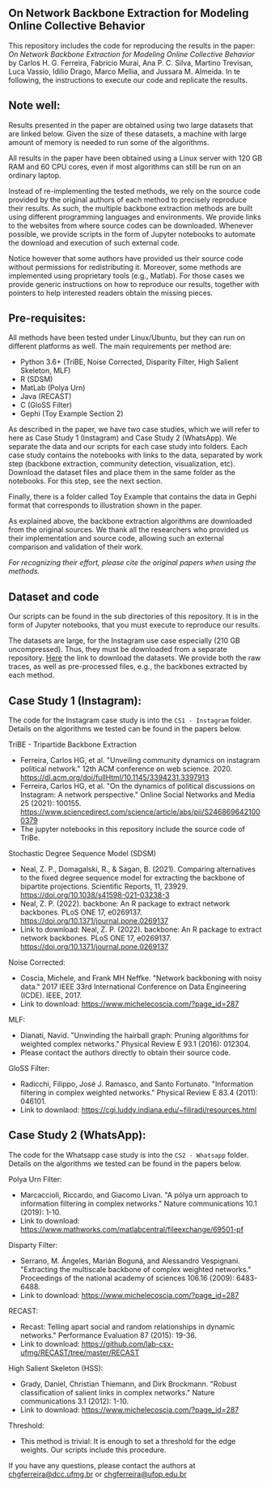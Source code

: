 ## On Network Backbone Extraction for Modeling Online Collective Behavior

This repository includes the code for reproducing the results in the paper: *On Network Backbone Extraction for Modeling Online Collective Behavior* by Carlos H. G. Ferreira, Fabricio Murai, Ana P. C. Silva, Martino Trevisan, Luca Vassio, Idilio Drago, Marco Mellia, and Jussara M. Almeida. In te following, the instructions to execute our code and replicate the results.

## Note well: 

Results presented in the paper are obtained using two large datasets that are linked below. Given the size of these datasets, a machine with large amount of memory is needed to run some of the algorithms. 

All results in the paper have been obtained using a Linux server with 120 GB RAM and 60 CPU cores, even if most algorithms can still be run on an ordinary laptop. 

Instead of re-implementing the tested methods, we rely on the source code provided by the original authors of each method to precisely reproduce their results. As such, the multiple backbone extraction methods are built using different programming languages and environments. We provide links to the websites from where source codes can be downloaded. Whenever possible, we provide scripts in the form of Jupyter notebooks to automate the download and execution of such external code. 

Notice however that some authors have provided us their source code without permissions for redistributing it. Moreover, some methods are implemented using proprietary tools (e.g., Matlab). For those cases we provide generic instructions on how to reproduce our results, together with pointers to help interested readers obtain the missing pieces.

## Pre-requisites:

All methods have been tested under Linux/Ubuntu, but they can run on different platforms as well. The main requirements per method are:

  - Python 3.6+ (TriBE, Noise Corrected, Disparity Filter, High Salient Skeleton, MLF)
  - R (SDSM)
  - MatLab (Polya Urn)
  - Java (RECAST)
  - C (GloSS Filter)
  - Gephi (Toy Example Section 2)

As described in the paper, we have two case studies, which we will refer to here as Case Study 1 (Instagram) and Case Study 2 (WhatsApp). We separate the data and our scripts for each case study into folders. Each case study contains the notebooks with links to the data, separated by work step (backbone extraction, community detection, visualization, etc). Download the dataset files and place them in the same folder as the notebooks. For this step, see the next section.

Finally, there is a folder called Toy Example that contains the data in Gephi format that corresponds to illustration shown in the paper.

As explained above, the backbone extraction algorithms are downloaded from the original sources. We thank all the researchers who provided us their implementation and source code, allowing such an external comparison and validation of their work. 

*For recognizing their effort, please cite the original papers when using the methods.*

## Dataset and code

Our scripts can be found in the sub directories of this repository.
It is in the form of Jupyter notebooks, that you must execute to reproduce our results.

The datasets are large, for the Instagram use case especially (210 GB uncompressed). Thus, they must be downloaded from a separate repository.
[Here](https://mplanestore.polito.it:5001/sharing/8MfeM2iWw) the link to download the datasets. We provide both the raw traces, as well as pre-processed files, e.g., the backbones extracted by each method.

## Case Study 1 (Instagram):

The code for the Instagram case study is into the `CS1 - Instagram` folder. Details on the algorithms we tested can be found in the papers below.

TriBE - Tripartide Backbone Extraction
  - Ferreira, Carlos HG, et al. "Unveiling community dynamics on      instagram political network." 12th ACM conference on web science. 2020. https://dl.acm.org/doi/fullHtml/10.1145/3394231.3397913
  - Ferreira, Carlos HG, et al. "On the dynamics of political discussions on Instagram: A network perspective." Online Social Networks and Media 25 (2021): 100155. https://www.sciencedirect.com/science/article/abs/pii/S2468696421000379
  - The jupyter notebooks in this repository include the source code of TriBe.

Stochastic Degree Sequence Model (SDSM)
  - Neal, Z. P., Domagalski, R., & Sagan, B. (2021). Comparing alternatives to the fixed degree sequence model for extracting the backbone of bipartite projections.  Scientific Reports, 11, 23929. https://doi.org/10.1038/s41598-021-03238-3
  - Neal, Z. P. (2022). backbone: An R package to extract network backbones. PLoS ONE 17, e0269137. https://doi.org/10.1371/journal.pone.0269137
  - Link to download: Neal, Z. P. (2022). backbone: An R package to extract network backbones. PLoS ONE 17, e0269137. https://doi.org/10.1371/journal.pone.0269137

Noise Corrected:
  - Coscia, Michele, and Frank MH Neffke. "Network backboning with noisy data." 2017 IEEE 33rd International Conference on Data Engineering (ICDE). IEEE, 2017.
  - Link to download: https://www.michelecoscia.com/?page_id=287 

MLF:  
  - Dianati, Navid. "Unwinding the hairball graph: Pruning algorithms for weighted complex networks." Physical Review E 93.1 (2016): 012304.
  - Please contact the authors directly to obtain their source code.

GloSS Filter: 
  - Radicchi, Filippo, José J. Ramasco, and Santo Fortunato. "Information filtering in complex weighted networks." Physical Review E 83.4 (2011): 046101.
  - Link to downlaod: https://cgi.luddy.indiana.edu/~filiradi/resources.html

## Case Study 2 (WhatsApp):

The code for the Whatsapp case study is into the `CS2 - Whatsapp` folder. Details on the algorithms we tested can be found in the papers below.

Polya Urn Filter:
  - Marcaccioli, Riccardo, and Giacomo Livan. "A pólya urn approach to information filtering in complex networks." Nature communications 10.1 (2019): 1-10.
  - Link to download: https://www.mathworks.com/matlabcentral/fileexchange/69501-pf

Disparty Filter:
  - Serrano, M. Ángeles, Marián Boguná, and Alessandro Vespignani. "Extracting the multiscale backbone of complex weighted networks." Proceedings of the national academy of sciences 106.16 (2009): 6483-6488.
  - Link to download: https://www.michelecoscia.com/?page_id=287

RECAST:
  - Recast: Telling apart social and random relationships in dynamic networks." Performance Evaluation 87 (2015): 19-36.
  - Link to download: https://github.com/lab-csx-ufmg/RECAST/tree/master/RECAST

High Salient Skeleton (HSS):
  - Grady, Daniel, Christian Thiemann, and Dirk Brockmann. "Robust classification of salient links in complex networks." Nature communications 3.1 (2012): 1-10.
  - Link to download: https://www.michelecoscia.com/?page_id=287

Threshold: 
  - This method is trivial: It is enough to set a threshold for the edge weights. Our scripts include this procedure.

If you have any questions, please contact the authors at chgferreira@dcc.ufmg.br or chgferreira@ufop.edu.br
